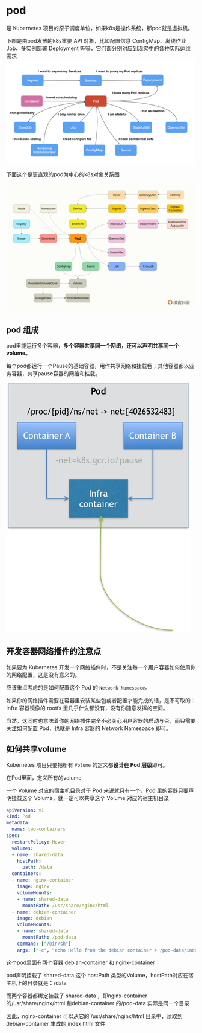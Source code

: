 # pod

是 Kubernetes 项目的原子调度单位，如果k8s是操作系统，那pod就是虚拟机。

下图是由pod发散的k8s重要 API 对象，比如配置信息 ConfigMap、离线作业 Job、多实例部署 Deployment 等等，它们都分别对应到现实中的各种实际运维需求
![](./img/pod-map.png)

下面这个是更直观的pod为中心的k8s对象关系图

![](./img/pod-k8s-map.png)

## pod 组成

pod里能运行多个容器，**多个容器共享同一个网络，还可以声明共享同一个volume。**

每个pod都运行一个Pause的基础容器，用作共享网络和挂载卷；其他容器都以业务容器，共享pause容器的网络和挂载。

![](./img/pod-structure.png)

## 开发容器网络插件的注意点

如果要为 Kubernetes 开发一个网络插件时，不是关注每一个用户容器如何使用你的网络配置，这是没有意义的。

应该重点考虑的是如何配置这个 Pod 的 `Network Namespace`。

如果你的网络插件需要在容器里安装某些包或者配置才能完成的话，是不可取的：Infra 容器镜像的 rootfs 里几乎什么都没有，没有你随意发挥的空间。

当然，这同时也意味着你的网络插件完全不必关心用户容器的启动与否，而只需要关注如何配置 Pod，也就是 Infra 容器的 Network Namespace 即可。

## 如何共享volume

Kubernetes 项目只要把所有 `Volume` 的定义都**设计在 Pod 层级**即可。

在Pod里面，定义所有的volume

一个 Volume 对应的宿主机目录对于 Pod 来说就只有一个，Pod 里的容器只要声明挂载这个 Volume，就一定可以共享这个 Volume 对应的宿主机目录


```yaml
apiVersion: v1
kind: Pod
metadata:
  name: two-containers
spec:
  restartPolicy: Never
  volumes:
  - name: shared-data
    hostPath:      
      path: /data
  containers:
  - name: nginx-container
    image: nginx
    volumeMounts:
    - name: shared-data
      mountPath: /usr/share/nginx/html
  - name: debian-container
    image: debian
    volumeMounts:
    - name: shared-data
      mountPath: /pod-data
    command: ["/bin/sh"]
    args: ["-c", "echo Hello from the debian container > /pod-data/index.html"]
```

这个pod里面有两个容器 debian-container 和 nginx-container 

pod声明挂载了 shared-data 这个 hostPath 类型的Volume，hostPath对应在宿主机上的目录就是：/data

而两个容器都绑定挂载了 shared-data ，即nginx-container 的/usr/share/nginx/html 和debian-container 的/pod-data 实际是同一个目录

因此，nginx-container 可以从它的 /usr/share/nginx/html 目录中，读取到 debian-container 生成的 index.html 文件


